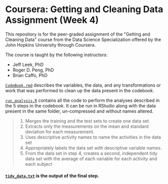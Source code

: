 # Coursera: Getting and Cleaning Data Assignment (Week 4)

This repository is for the peer-graded assignment of the "Getting and Cleaning Data" course from the Data Science Specialization offered by the John Hopkins University through Coursera. 

The course is taught by the following instructors: 
  - Jeff Leek, PhD
  - Roger D. Peng, PhD
  - Brian Caffo, PhD

[`CodeBook.rmd`](https://github.com/louiewee/getcleandata/blob/main/CodeBook.md) describes the variables, the data, and any transformations or work that was performed to clean up the data present in the codebook.

[`run_analysis.R`](https://github.com/stormrinz/getting-and-cleaning-data-UCI-HAR/blob/main/run_analysis.R) contains all the code to perform the analyses described in the 5 steps in the codebook. It can be run in RStudio along with the data present in the same folder, un-compressed and without names altered.

> 1. Merges the training and the test sets to create one data set.
> 2. Extracts only the measurements on the mean and standard deviation for each measurement. 
> 3. Uses descriptive activity names to name the activities in the data set
> 4. Appropriately labels the data set with descriptive variable names. 
> 5. From the data set in step 4, creates a second, independent tidy data set with the average of each variable for each activity and each subject

#### [`tidy_data.txt`](https://github.com/stormrinz/getting-and-cleaning-data-UCI-HAR/blob/main/tidy.txt) is the output of the final step.
